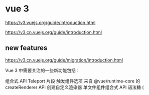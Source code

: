 # vue 3

https://v3.vuejs.org/guide/introduction.html

https://v3.cn.vuejs.org/guide/introduction.html


## new features

https://v3.cn.vuejs.org/guide/migration/introduction.html


Vue 3 中需要关注的一些新功能包括：

组合式 API
Teleport
片段
触发组件选项
来自 @vue/runtime-core 的 createRenderer API 创建自定义渲染器
单文件组件组合式 API 语法糖 (<script setup>) 实验性
单文件组件状态驱动的 CSS 变量 (<style vars>) 实验性
单文件组件 <style scoped> 现在可以包含全局规则或只针对插槽内容的规则
